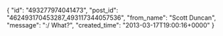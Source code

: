  {
   "id": "493277974041473",
   "post_id": "462493170453287_493117344057536",
   "from_name": "Scott Duncan",
   "message": ":/  What?",
   "created_time": "2013-03-17T19:00:16+0000"
 }
